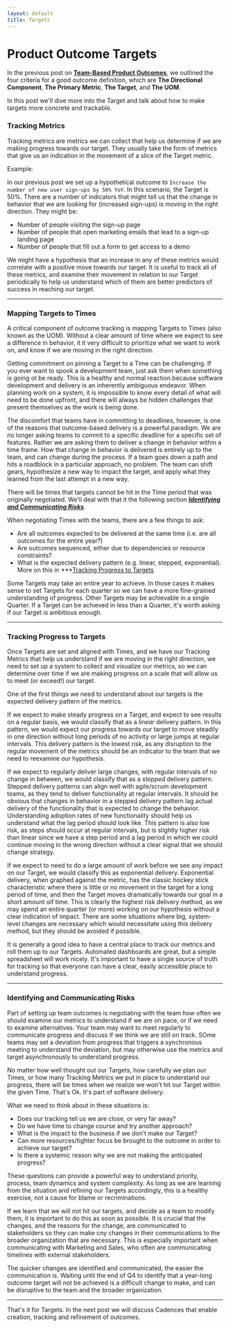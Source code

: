 ```yaml
---
layout: default
title: Targets
---
```


# Product Outcome Targets

In the previous post on **[Team-Based Product Outcomes](/2022/01/26/team-based-product-outcomes)**, we outlined the four criteria for a good outcome definition, which are **The Directional Component**, **The Primary Metric**, **The Target**, and **The UOM**.

In this post we'll dive more into the Target and talk about how to make targets more concrete and trackable.

### <a name="tracking-metrics">Tracking Metrics</a>

Tracking metrics are metrics we can collect that help us determine if we are making progress towards our target.  They usually take the form of metrics that give us an indication in the movement of a slice of the Target metric.

Example:

In our previous post we set up a hypothetical outcome to `Increase the number of new user sign-ups by 50% YoY`.  In this scenario, the Target is 50%.  There are a number of indicators that might tell us that the change in behavior that we are looking for (increased sign-ups) is moving in the right direction.  They might be:

- Number of people visiting the sign-up page
- Number of people that open marketing emails that lead to a sign-up landing page
- Number of people that fill out a form to get access to a demo

We might have a hypothesis that an increase in any of these metrics would correlate with a positive move towards our target.  It is useful to track all of these metrics, and examine their movement in relation to our Target periodically to help us understand which of them are better predictors of success in reaching our target.

---

### <a name="mapping-targets-to-times">Mapping Targets to Times</a>

A critical component of outcome tracking is mapping Targets to Times (also known as the UOM).  Without a clear amount of time where we expect to see a difference in behavior, it it very difficult to prioritize what we want to work on, and know if we are moving in the right direction.

Getting commitment on pinning a Target to a Time can be challenging.  If you ever want to spook a development team, just ask them when something is going ot be ready.  This is a healthy and normal reaction because software development and delivery is an inherently ambiguous endeavor.  When planning work on a system, it is impossible to know every detail of what will need to be done upfront, and there will always be hidden challenges that present themselves as the work is being done.

The discomfort that teams have in committing to deadlines, however, is one of the reasons that outcome-based delivery is a powerful paradigm.  We are no longer asking teams to commit to a specific deadline for a specific set of features.  Rather we are asking them to deliver a change in behavior within a time frame.  How that change in behavior is delivered is entirely up to the team, and can change during the process.  If a team goes down a path and hits a roadblock in a particular approach, no problem.  The team can shift gears, hypothesize a new way to impact the target, and apply what they learned from the last attempt in a new way.

There will be times that targets cannot be hit in the Time period that was originally negotiated.  We'll deal with that it the following section ***[Identifying and Communicating Risks](#identifying-and-communicating-risks)***.

When negotiating Times with the teams, there are a few things to ask:

- Are all outcomes expected to be delivered at the same time (i.e. are all outcomes for the entire year?)
- Are outcomes sequenced, either due to dependencies or resource constraints?
- What is the expected delivery pattern (e.g. linear, stepped, exponential).  More on this in ***[Tracking Progress to Targets](#tracking-progress-to-targets)

Some Targets may take an entire year to achieve.  In those cases it makes sense to set Targets for each quarter so we can have a more fine-grained understanding of progress.  Other Targets may be achievable in a single Quarter.  If a Target can be achieved in less than a Quarter, it's worth asking if our Target is ambitious enough. 

---

### <a name="tracking-progress-to-targets">Tracking Progress to Targets</a>

Once Targets are set and aligned with Times, and we have our Tracking Metrics that help us understand if we are moving in the right direction, we need to set up a system to collect and visualize our metrics, so we can determine over time if we are making progress on a scale that will allow us to meet (or exceed!) our target.

One of the first things we need to understand about our targets is the expected delivery pattern of the metrics.  

If we expect to make steady progress on a Target, and expect to see results on a regular basis, we would classify that as a *linear* delivery pattern.  In this pattern, we would expect our progress towards our target to move steadily in one direction without long periods of no activity or large jumps at regular intervals.  This delivery pattern is the lowest risk, as any disruption to the regular movement of the metrics should be an indicator to the team that we need to reexamine our hypothesis.

If we expect to regularly deliver large changes, with regular intervals of no change in between, we would classify that as a *stepped* delivery pattern.  Stepped delivery patterns can align well with agile/scrum development teams, as they tend to deliver functionality at regular intervals.  It should be obvious that changes in behavior in a stepped delivery pattern lag actual delivery of the functionality that is expected to change the behavior.  Understanding adoption rates of new functionality should help us understand what the lag period should look like.  This pattern is also low risk, as steps should occur at regular intervals, but is slightly higher risk than linear since we have a step period and a lag period in which we could continue moving in the wrong direction without a clear signal that we should change strategy.

If we expect to need to do a large amount of work before we see any impact on our Target, we would classify this as exponential delivery.  Exponential delivery, when graphed against the metric, has the classic hockey stick characteristic where there is little or no movement in the target for a long period of time, and then the Target moves dramatically towards our goal in a short amount oif time.  This is clearly the highest risk delivery method, as we may spend an entire quarter (or more) working on our hypothesis without a clear indication of impact.  There are some situations where big, system-level changes are necessary which would necessitate using this delivery method, but they should be avoided if possible. 

It is generally a good idea to have a central place to track our metrics and roll them up to our Targets.  Automated dashboards are great, but a simple spreadsheet will work nicely.  It's important to have a single source of truth for tracking so that everyone can have a clear, easily accessible place to understand progress.

---

### <a name="identifying-and-communicating-risks">Identifying and Communicating Risks</a>


Part of setting up team outcomes is negotiating with the team how often we should examine our metrics to understand if we are on pace, or if we need to examine alternatives.  Your team may want to meet regularly to communicate progress and discuss if we think we are still on track.  SOme teams may set a deviation from progress that triggers a synchronous meeting to understand the deviation, but may otherwise use the metrics and target asynchronously to understand progress.

No matter how well thought out our Targets, how carefully we plan our Times, or how many Tracking Metrics we put in place to understand our progress, there will be times when we realize we won't hit our Target within the given Time.  That's Ok.  It's part of software delivery.

What we need to think about in these situations is:

- Does our tracking tell us we are close, or very far away?
- Do we have time to change course and try another approach?
- What is the impact to the business if we don't make our Target?
- Can more resources/tighter focus be brought to the outcome in order to achieve our target?
- Is there a systemic reason why we are not making the anticipated progress?

These questions can provide a powerful way to understand priority, process, team dynamics and system complexity.  As long as we are learning from the situation and refining our Targets accordingly, this is a healthy exercise, not a cause for blame or recriminations.

If we learn that we will not hit our targets, and decide as a team to modify them, it is important to do this as soon as possible.  It is crucial that the changes, and the reasons for the change, are communicated to stakeholders so they can make cny changes in their communications to the broader organization that are necessary.  This is especially important when communicating with Marketing and Sales, who often are communicating timelines with external stakeholders.

The quicker changes are identified and communicated, the easier the communication is.  Waiting until the end of Q4 to identify that a year-long outcome target will not be achieved is a difficult change to make, and can be disruptive to the team and the broader organization.

---

That's it for Targets.  In the next post we will discuss Cadences that enable creation, tracking and refinement of outcomes.